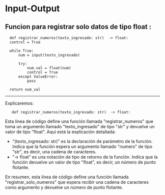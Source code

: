 # Input-Output


## Funcion para registrar solo datos de tipo float : 

      def registrar_numeros(texto_ingresado: str)  -> float:
      control = True

      while True:
          num = input(texto_ingresado)

          try:
              num_val = float(num)
              control = True
          except ValueError:
              pass

      return num_val
      
      
  ---------------
 Explicaremos: 
 
       def registrar_numeros(texto_ingresado: str)  -> float:
 
 Esta línea de código define una función llamada "registrar_numeros" que toma un argumento llamado "texto_ingresado" de tipo "str" y devuelve un valor de tipo "float". Aquí está la explicación detallada:

- "(texto_ingresado: str)" es la declaración de parámetro de la función. Indica que la función espera un argumento llamado "numero" de tipo "str", es decir, una cadena de caracteres.
- "-> float" es una notación de tipo de retorno de la función. Indica que la función devuelve un valor de tipo "float", es decir, un número de punto flotante.

En resumen, esta línea de código define una función llamada "registrar_solo_numeros" que espera recibir una cadena de caracteres como argumento y devuelve un número de punto flotante.
